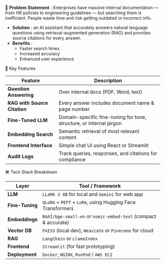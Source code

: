 🎯 **Problem Statement** : Enterprises have massive internal documentation — from HR policies to engineering guidelines — but searching them is inefficient. People waste time and risk getting outdated or incorrect info.
- **Solution** : an AI assistant that accurately answers natural language questions using retrieval-augmented generation (RAG) and provides source citations for every answer.
- **Benefits** : 
  - Faster search times
  - Increased accuracy
  - Enhanced user experience


🚧 Key Features

| Feature                      | Description                                                           |
| ---------------------------- | --------------------------------------------------------------------- |
| **Question Answering**       | Over internal docs (PDF, Word, text)                                  |
| **RAG with Source Citation** | Every answer includes document name & page number                     |
| **Fine-Tuned LLM**           | Domain-specific fine-tuning for tone, structure, or internal jargon   |
| **Embedding Search**         | Semantic retrieval of most relevant content                           |
| **Frontend Interface**       | Simple chat UI using React or Streamlit                               |
| **Audit Logs**               | Track queries, responses, and citations for compliance                |


🛠️ Tech Stack Breakdown

| Layer           | Tool / Framework                                                  |
| --------------- | ----------------------------------------------------------------- |
| **LLM**         | `LLaMA 3 8B` for local and `Gemini` for web app                   |
| **Fine-Tuning** | `QLoRA` + `PEFT` + `LoRA`, using Hugging Face Transformers        |
| **Embeddings**  | `BAAI/bge-small-en` or `nomic-embed-text` (compact & accurate)    |
| **Vector DB**   | `FAISS` (local dev), `Weaviate` or `Pinecone` for cloud           |
| **RAG**         | `LangChain` or `LlamaIndex`                                       |
| **Frontend**    | `Streamlit` (for fast prototyping)                                |
| **Deployment**  | `Docker`, `NGINX`, `RunPod` / `AWS EC2`                           |





